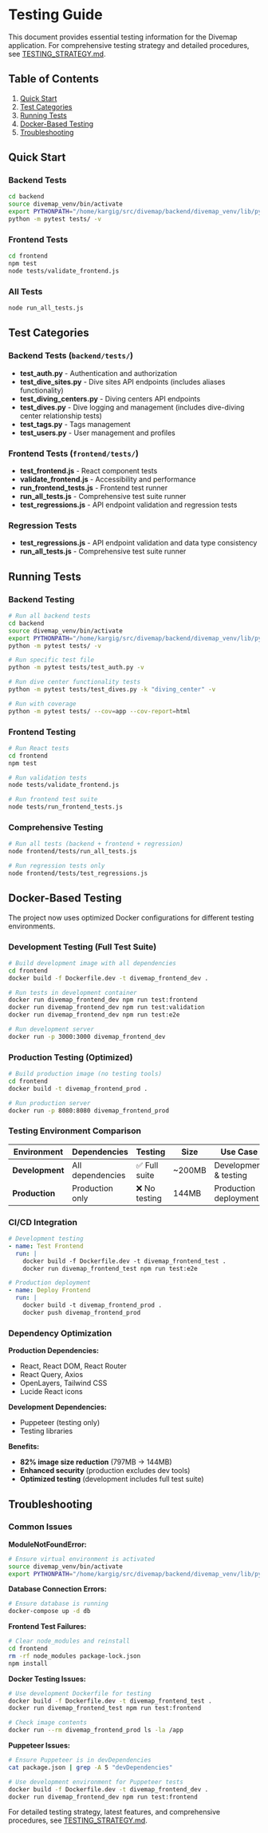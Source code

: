 # Testing Guide

This document provides essential testing information for the Divemap application. For comprehensive testing strategy and detailed procedures, see [TESTING_STRATEGY.md](../TESTING_STRATEGY.md).

## Table of Contents

1. [Quick Start](#quick-start)
2. [Test Categories](#test-categories)
3. [Running Tests](#running-tests)
4. [Docker-Based Testing](#docker-based-testing)
5. [Troubleshooting](#troubleshooting)

## Quick Start

### Backend Tests
```bash
cd backend
source divemap_venv/bin/activate
export PYTHONPATH="/home/kargig/src/divemap/backend/divemap_venv/lib/python3.11/site-packages:$PYTHONPATH"
python -m pytest tests/ -v
```

### Frontend Tests
```bash
cd frontend
npm test
node tests/validate_frontend.js
```

### All Tests
```bash
node run_all_tests.js
```

## Test Categories

### Backend Tests (`backend/tests/`)
- **test_auth.py** - Authentication and authorization
- **test_dive_sites.py** - Dive sites API endpoints (includes aliases functionality)
- **test_diving_centers.py** - Diving centers API endpoints
- **test_dives.py** - Dive logging and management (includes dive-diving center relationship tests)
- **test_tags.py** - Tags management
- **test_users.py** - User management and profiles

### Frontend Tests (`frontend/tests/`)
- **test_frontend.js** - React component tests
- **validate_frontend.js** - Accessibility and performance
- **run_frontend_tests.js** - Frontend test runner
- **run_all_tests.js** - Comprehensive test suite runner
- **test_regressions.js** - API endpoint validation and regression tests

### Regression Tests
- **test_regressions.js** - API endpoint validation and data type consistency
- **run_all_tests.js** - Comprehensive test suite runner

## Running Tests

### Backend Testing
```bash
# Run all backend tests
cd backend
source divemap_venv/bin/activate
export PYTHONPATH="/home/kargig/src/divemap/backend/divemap_venv/lib/python3.11/site-packages:$PYTHONPATH"
python -m pytest tests/ -v

# Run specific test file
python -m pytest tests/test_auth.py -v

# Run dive center functionality tests
python -m pytest tests/test_dives.py -k "diving_center" -v

# Run with coverage
python -m pytest tests/ --cov=app --cov-report=html
```

### Frontend Testing
```bash
# Run React tests
cd frontend
npm test

# Run validation tests
node tests/validate_frontend.js

# Run frontend test suite
node tests/run_frontend_tests.js
```

### Comprehensive Testing
```bash
# Run all tests (backend + frontend + regression)
node frontend/tests/run_all_tests.js

# Run regression tests only
node frontend/tests/test_regressions.js
```

## Docker-Based Testing

The project now uses optimized Docker configurations for different testing environments.

### Development Testing (Full Test Suite)
```bash
# Build development image with all dependencies
cd frontend
docker build -f Dockerfile.dev -t divemap_frontend_dev .

# Run tests in development container
docker run divemap_frontend_dev npm run test:frontend
docker run divemap_frontend_dev npm run test:validation
docker run divemap_frontend_dev npm run test:e2e

# Run development server
docker run -p 3000:3000 divemap_frontend_dev
```

### Production Testing (Optimized)
```bash
# Build production image (no testing tools)
cd frontend
docker build -t divemap_frontend_prod .

# Run production server
docker run -p 8080:8080 divemap_frontend_prod
```

### Testing Environment Comparison

| Environment | Dependencies | Testing | Size | Use Case |
|-------------|--------------|---------|------|----------|
| **Development** | All dependencies | ✅ Full suite | ~200MB | Development & testing |
| **Production** | Production only | ❌ No testing | 144MB | Production deployment |

### CI/CD Integration
```yaml
# Development testing
- name: Test Frontend
  run: |
    docker build -f Dockerfile.dev -t divemap_frontend_test .
    docker run divemap_frontend_test npm run test:e2e

# Production deployment
- name: Deploy Frontend
  run: |
    docker build -t divemap_frontend_prod .
    docker push divemap_frontend_prod
```

### Dependency Optimization

**Production Dependencies:**
- React, React DOM, React Router
- React Query, Axios
- OpenLayers, Tailwind CSS
- Lucide React icons

**Development Dependencies:**
- Puppeteer (testing only)
- Testing libraries

**Benefits:**
- **82% image size reduction** (797MB → 144MB)
- **Enhanced security** (production excludes dev tools)
- **Optimized testing** (development includes full test suite)

## Troubleshooting

### Common Issues

**ModuleNotFoundError:**
```bash
# Ensure virtual environment is activated
source divemap_venv/bin/activate
export PYTHONPATH="/home/kargig/src/divemap/backend/divemap_venv/lib/python3.11/site-packages:$PYTHONPATH"
```

**Database Connection Errors:**
```bash
# Ensure database is running
docker-compose up -d db
```

**Frontend Test Failures:**
```bash
# Clear node_modules and reinstall
cd frontend
rm -rf node_modules package-lock.json
npm install
```

**Docker Testing Issues:**
```bash
# Use development Dockerfile for testing
docker build -f Dockerfile.dev -t divemap_frontend_test .
docker run divemap_frontend_test npm run test:frontend

# Check image contents
docker run --rm divemap_frontend_prod ls -la /app
```

**Puppeteer Issues:**
```bash
# Ensure Puppeteer is in devDependencies
cat package.json | grep -A 5 "devDependencies"

# Use development environment for Puppeteer tests
docker build -f Dockerfile.dev -t divemap_frontend_dev .
docker run divemap_frontend_dev npm run test:frontend
```

For detailed testing strategy, latest features, and comprehensive procedures, see [TESTING_STRATEGY.md](../TESTING_STRATEGY.md).